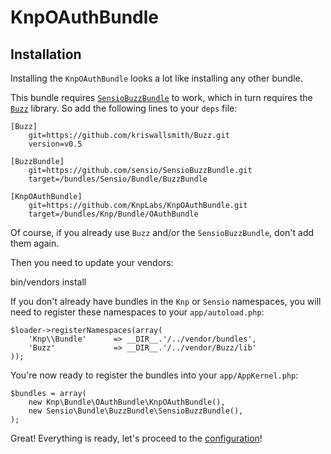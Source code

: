 # KnpOAuthBundle

## Installation

Installing the `KnpOAuthBundle` looks a lot like installing any other bundle.

This bundle requires [`SensioBuzzBundle`](https://github.com/sensio/SensioBuzzBundle) to work, which in turn requires the [`Buzz`](https://github.com/kriswallsmith/Buzz) library. So add the following lines to your `deps` file:

    [Buzz]
        git=https://github.com/kriswallsmith/Buzz.git
        version=v0.5

    [BuzzBundle]
        git=https://github.com/sensio/SensioBuzzBundle.git
        target=/bundles/Sensio/Bundle/BuzzBundle

    [KnpOAuthBundle]
        git=https://github.com/KnpLabs/KnpOAuthBundle.git
        target=/bundles/Knp/Bundle/OAuthBundle

Of course, if you already use `Buzz` and/or the `SensioBuzzBundle`, don't add them again.

Then you need to update your vendors:

  bin/vendors install

If you don't already have bundles in the `Knp` or `Sensio` namespaces, you will need to register these namespaces to your `app/autoload.php`:

    $loader->registerNamespaces(array(
        'Knp\\Bundle'      => __DIR__.'/../vendor/bundles',
        'Buzz'             => __DIR__.'/../vendor/Buzz/lib'
    ));

You're now ready to register the bundles into your `app/AppKernel.php`:

    $bundles = array(
        new Knp\Bundle\OAuthBundle\KnpOAuthBundle(),
        new Sensio\Bundle\BuzzBundle\SensioBuzzBundle(),
    );


Great! Everything is ready, let's proceed to the [configuration](03_configuration.md)!
